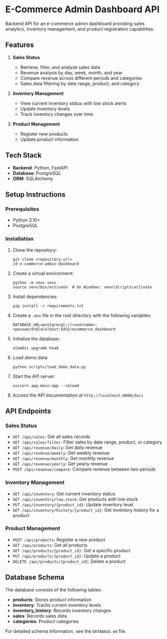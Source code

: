 # E-Commerce Admin Dashboard API

Backend API for an e-commerce admin dashboard providing sales analytics, inventory management, and product registration capabilities.

## Features

1. **Sales Status**
   - Retrieve, filter, and analyze sales data
   - Revenue analysis by day, week, month, and year
   - Compare revenue across different periods and categories
   - Sales data filtering by date range, product, and category

2. **Inventory Management**
   - View current inventory status with low stock alerts
   - Update inventory levels
   - Track inventory changes over time

3. **Product Management**
   - Register new products
   - Update product information

## Tech Stack

- **Backend**: Python, FastAPI
- **Database**: PostgreSQL
- **ORM**: SQLAlchemy

## Setup Instructions

### Prerequisites

- Python 3.10+
- PostgreSQL

### Installation

1. Clone the repository:
   ```
   git clone <repository-url>
   cd e-commerce-admin-dashboard
   ```

2. Create a virtual environment:
   ```
   python -m venv venv
   source venv/bin/activate  # On Windows: venv\Scripts\activate
   ```

3. Install dependencies:
   ```
   pip install -r requirements.txt
   ```

4. Create a `.env` file in the root directory with the following variables:
   ```
   DATABASE_URL=postgresql://<username>:<password>@localhost:5432/ecommerce_dashboard
   ```

5. Initialize the database:
   ```
   alembic upgrade head
   ```

6. Load demo data:
   ```
   python scripts/load_demo_data.py
   ```

7. Start the API server:
   ```
   uvicorn app.main:app --reload
   ```

8. Access the API documentation at `http://localhost:8000/docs`

## API Endpoints

### Sales Status

- `GET /api/sales`: Get all sales records
- `GET /api/sales/filter`: Filter sales by date range, product, or category
- `GET /api/revenue/daily`: Get daily revenue
- `GET /api/revenue/weekly`: Get weekly revenue
- `GET /api/revenue/monthly`: Get monthly revenue
- `GET /api/revenue/yearly`: Get yearly revenue
- `POST /api/revenue/compare`: Compare revenue between two periods

### Inventory Management

- `GET /api/inventory`: Get current inventory status
- `GET /api/inventory/low-stock`: Get products with low stock
- `PUT /api/inventory/{product_id}`: Update inventory level
- `GET /api/inventory/history/{product_id}`: Get inventory history for a product

### Product Management

- `POST /api/products`: Register a new product
- `GET /api/products`: Get all products
- `GET /api/products/{product_id}`: Get a specific product
- `PUT /api/products/{product_id}`: Update a product
- `DELETE /api/products/{product_id}`: Delete a product

## Database Schema

The database consists of the following tables:

- **products**: Stores product information
- **inventory**: Tracks current inventory levels
- **inventory_history**: Records inventory changes
- **sales**: Records sales data
- **categories**: Product categories

For detailed schema information, see the `DATABASE.md` file. 